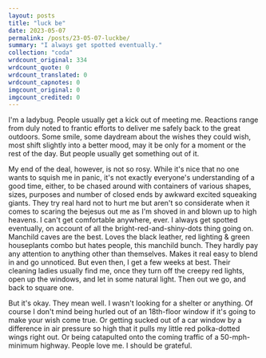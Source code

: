 ```yaml
---
layout: posts
title: "luck be"
date: 2023-05-07
permalink: /posts/23-05-07-luckbe/
summary: "I always get spotted eventually."
collection: "coda"
wrdcount_original: 334
wrdcount_quote: 0
wrdcount_translated: 0
wrdcount_capnotes: 0
imgcount_original: 0
imgcount_credited: 0
---
```

I'm a ladybug. People usually get a kick out of meeting me. Reactions range from duly noted to frantic efforts to deliver me safely back to the great outdoors. Some smile, some daydream about the wishes they could wish, most shift slightly into a better mood, may it be only for a moment or the rest of the day. But people usually get something out of it.

My end of the deal, however, is not so rosy. While it's nice that no one wants to squish me in panic, it's not exactly everyone's understanding of a good time, either, to be chased around with containers of various shapes, sizes, purposes and number of closed ends by awkward excited squeaking giants. They try real hard not to hurt me but aren't so considerate when it comes to scaring the bejesus out me as I'm shoved in and blown up to high heavens. I can't get comfortable anywhere, ever. I always get spotted eventually, on account of all the bright-red-and-shiny-dots thing going on. Manchild caves are the best. Loves the black leather, red lighting & green houseplants combo but hates people, this manchild bunch. They hardly pay any attention to anything other than themselves. Makes it real easy to blend in and go unnoticed. But even then, I get a few weeks at best. Their cleaning ladies usually find me, once they turn off the creepy red lights, open up the windows, and let in some natural light. Then out we go, and back to square one.

But it's okay. They mean well. I wasn't looking for a shelter or anything. Of course I don't mind being hurled out of an 18th-floor window if it's going to make your wish come true. Or getting sucked out of a car window by a difference in air pressure so high that it pulls my little red polka-dotted wings right out. Or being catapulted onto the coming traffic of a 50-mph-minimum highway. People love me. I should be grateful.
